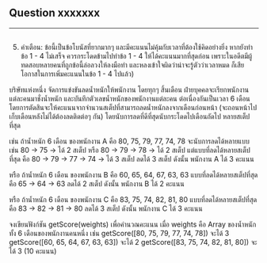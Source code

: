 ## Question xxxxxxx

---

##

5. คำเตือน: ข้อนี้เป็นข้อโบนัสที่ยากมากๆ และมีคะแนนไม่คุ้มกับเวลาที่ต้องใช้คิดอย่างยิ่ง หากยังทำข้อ 1 - 4 ไม่เสร็จ ควรกระโดดข้ามไปทำข้อ 1 - 4 ให้ได้คะแนนมากที่สุดก่อน เพราะในอดีตมีผู้ทดสอบหลายคนที่ถูกข้อนี้ล่อลวงให้ลงมือทำ และหลงเข้าใจผิดว่าน่าจะรู้ตัวว่าเวลาหมด ก็เสียโอกาสในการเพิ่มคะแนนในข้อ 1 - 4 ไปแล้ว)

บริษัทแห่งหนึ่ง จัดการแข่งขันลดน้ำหนักให้พนักงาน โดยทุกๆ สิ้นเดือน ฝ่ายบุคคลจะเรียกพนักงานแต่ละคนมาชั่งน้ำหนัก และบันทึกตัวเลขน้ำหนักของพนักงานแต่ละคน ต่อเนื่องกันเป็นเวลา 6 เดือน โดยการตัดสินจะให้คะแนนจากจำนวนสเต็ปที่สามารถลดน้ำหนักลงจากเดือนก่อนหน้า (จะถอนหน้าไปเก็บเดือนหลังไม่ได้ต้องลดติดต่อๆ กัน) โดยนับการลดที่ดีที่สุดนับกระโดดไปเดือนถัดไป หลายสเต็ปที่สุด

เช่น ถ้าน้ำหนัก 6 เดือน ของพนักงาน A คือ 80, 75, 79, 77, 74, 78
จะนับการลดได้หลายแบบ เช่น
80 → 75 → ได้ 2 สเต็ป
หรือ 80 → 79 → 78 → ได้ 2 สเต็ป
แต่แบบที่ลดได้หลายสเต็ปที่สุด คือ 80 → 79 → 77 → 74 → ได้ 3 สเต็ป
ลดได้ 3 สเต็ป ดังนั้น พนักงาน A ได้ 3 คะแนน

หรือ ถ้าน้ำหนัก 6 เดือน ของพนักงาน B คือ 60, 65, 64, 67, 63, 63
แบบที่ลดได้หลายสเต็ปที่สุด คือ 65 → 64 → 63
ลดได้ 2 สเต็ป ดังนั้น พนักงาน B ได้ 2 คะแนน

หรือ ถ้าน้ำหนัก 6 เดือน ของพนักงาน C คือ 83, 75, 74, 82, 81, 80
แบบที่ลดได้หลายสเต็ปที่สุด คือ 83 → 82 → 81 → 80
ลดได้ 3 สเต็ป ดังนั้น พนักงาน C ได้ 3 คะแนน

จงเขียนฟังก์ชัน getScore(weights) เพื่อคำนวณคะแนน เมื่อ weights คือ Array ของน้ำหนักทั้ง 6 เดือนของพนักงานคนหนึ่ง
เช่น getScore([80, 75, 79, 77, 74, 78]) จะได้ 3
getScore([60, 65, 64, 67, 63, 63]) จะได้ 2
getScore([83, 75, 74, 82, 81, 80]) จะได้ 3
(10 คะแนน)
